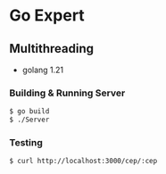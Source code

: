 # Go Expert

## Multithreading

* golang 1.21

### Building & Running Server

```bash
$ go build
$ ./Server
```

### Testing

```bash
$ curl http://localhost:3000/cep/:cep
```